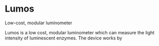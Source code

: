 # Lumos
Low-cost, modular luminometer 

Lumos is a low cost, modular luminometer which can measure the light intensity of luminescent enzymes. The device works by 
